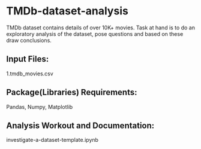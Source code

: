 # TMDb-dataset-analysis
TMDb dataset contains details of over 10K+ movies. Task at hand is to do an exploratory analysis of the dataset, pose questions and 
based on these draw conclusions.
## Input Files:
1.tmdb_movies.csv 

## Package(Libraries) Requirements:
Pandas, Numpy, Matplotlib

## Analysis Workout and Documentation:
investigate-a-dataset-template.ipynb
